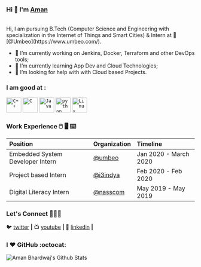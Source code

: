 ### Hi 👋 I'm [Aman](https://www.linkedin.com/in/199amanbhardwaj/)

<br/>
Hi, I am pursuing B.Tech (Computer Science and Engineering with specialization in the Internet of Things and Smart Cities) & Intern at 💼[@Umbeo](https://www.umbeo.com/).
<!--
**iaman877/iaman877** is a ✨ _special_ ✨ repository because its `README.md` (this file) appears on your GitHub profile.
Here are some ideas to get you started:
-->

- 🔭 I’m currently working on Jenkins, Docker, Terraform and other DevOps tools;
- 🌱 I’m currently learning App Dev and Cloud Technologies;
- 🤔 I’m looking for help with with Cloud based Projects.
<!--
- 👯 I’m looking to collaborate on ...
- 💬 Ask me about ...
- 📫 How to reach me: ...
- 😄 Pronouns: ...
- ⚡ Fun fact: ...
-->
###  I am good at :
<code><img width="40px" src="https://img.icons8.com/color/2x/c-plus-plus-logo.png" title="C++"/></code>
<code><img width="40px" src="https://img.icons8.com/color/2x/c-programming.png" title="C"/></code>
<code><img width="40px" src="https://img.icons8.com/color/2x/java-coffee-cup-logo.png" title="Java"/></code>
<code><img width="40px" src="https://img.icons8.com/color/48/000000/python.png" title="python"/></code>
<code><img width="40px" src="https://img.icons8.com/color/2x/linux.png" title="Linux"/></code>




### Work Experience :computer_mouse: :desktop_computer: :keyboard:
| Position | Organization | Timeline |
| :- | :- | :- |
|Embedded System Developer Intern  | [@umbeo](https://www.umbeo.com/) | Jan 2020 - March 2020 |
| Project based Intern | [@i3indya](http://www.i3indyatechnologies.com/index.html?t=) |Feb 2020 - Feb 2020 |
| Digital Literacy Intern  | [@nasscom](https://nasscomfoundation.org/) | May 2019 - May 2019 |





###  Let's Connect :people_holding_hands:

🐦 [twitter][twitter] **|** 
📺 [youtube][youtube] **|** 
👔 [linkedin][linkedin] **|**

[twitter]: https://twitter.com/iaman877
[youtube]: https://www.youtube.com/channel/UCONxL5RPk3USmbyun01W6TA?view_as=subscriber
[linkedin]: https://www.linkedin.com/in/199amanbhardwaj/

### I :heart: GitHub :octocat:
![Aman Bhardwaj's Github Stats](https://github-readme-stats.vercel.app/api?username=iaman877&theme=vision-friendly-dark)
